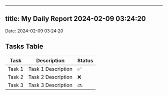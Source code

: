 
---
title: My Daily Report 2024-02-09 03:24:20
---

Date: 2024-02-09 03:24:20

## Tasks Table

| Task | Description | Status |
|------|-------------|--------|
| Task 1 | Task 1 Description | ✅ |
| Task 2 | Task 2 Description | ❌ |
| Task 3 | Task 3 Description | 🔜 |
